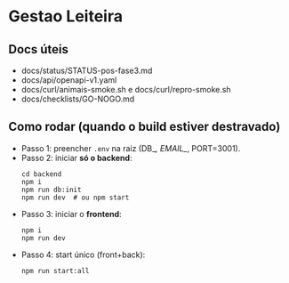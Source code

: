 # Gestao Leiteira

## Docs úteis
- docs/status/STATUS-pos-fase3.md
- docs/api/openapi-v1.yaml
- docs/curl/animais-smoke.sh e docs/curl/repro-smoke.sh
- docs/checklists/GO-NOGO.md

## Como rodar (quando o build estiver destravado)
- Passo 1: preencher `.env` na raiz (DB_*, EMAIL_*, PORT=3001).
- Passo 2: iniciar **só o backend**:
  ```
  cd backend
  npm i
  npm run db:init
  npm run dev  # ou npm start
  ```
- Passo 3: iniciar o **frontend**:
  ```
  npm i
  npm run dev
  ```
- Passo 4: start único (front+back):
  ```
  npm run start:all
  ```

